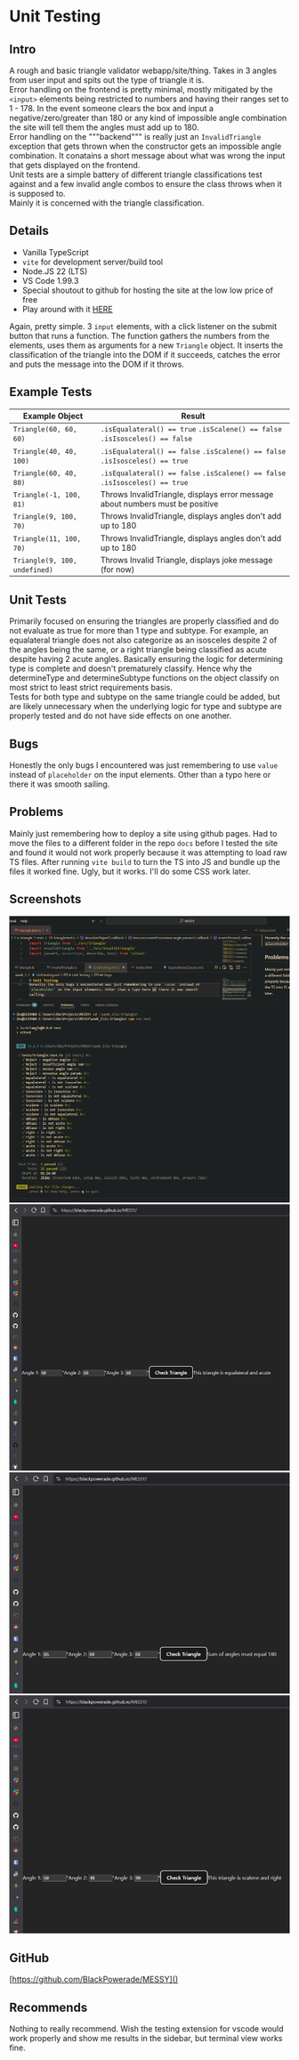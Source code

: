 # Unit Testing

## Intro

A rough and basic triangle validator webapp/site/thing. Takes in 3 angles from user input and spits out the type of triangle it is.    
Error handling on the frontend is pretty minimal, mostly mitigated by the `<input>` elements being restricted to numbers and having their ranges set to 1 - 178. In the event someone clears the box and input a negative/zero/greater than 180 or any kind of impossible angle combination the site will tell them the angles must add up to 180.   
Error handling on the """backend""" is really just an `InvalidTriangle` exception that gets thrown when the constructor gets an impossible angle combination. It conatains a short message about what was wrong the input that gets displayed on the frontend.    
Unit tests are a simple battery of different triangle classifications test against and a few invalid angle combos to ensure the class throws when it is supposed to.    
Mainly it is concerned with the triangle classification.    

## Details

- Vanilla TypeScript
- `vite` for development server/build tool
- Node.JS 22 (LTS)
- VS Code 1.99.3
- Special shoutout to github for hosting the site at the low low price of free
- Play around with it [HERE](https://blackpowerade.github.io/MESSY/)

Again, pretty simple. 3 `input` elements, with a click listener on the submit button that runs a function. The function gathers the numbers from the elements, uses them as arguments for a new `Triangle` object. It inserts the classification of the triangle into the DOM if it succeeds, catches the error and puts the message into the DOM if it throws. 


## Example Tests

| Example Object | Result |
|----------------|--------|
| `Triangle(60, 60, 60)`| `.isEqualateral() == true` `.isScalene() == false` `.isIsosceles() == false` |
| `Triangle(40, 40, 100)` | `.isEqualateral() == false` `.isScalene() == false` `.isIsosceles() == true` |
| `Triangle(60, 40, 80)` | `.isEqualateral() == false` `.isScalene() == false` `.isIsosceles() == true` | 
| `Triangle(-1, 100, 81)` | Throws InvalidTriangle, displays error message about numbers must be positive |
| `Triangle(9, 100, 70)` | Throws InvalidTriangle, displays angles don't add up to 180 |
| `Triangle(11, 100, 70)` | Throws InvalidTriangle, displays angles don't add up to 180 |
| `Triangle(9, 100, undefined)` | Throws Invalid Triangle, displays joke message (for now) |

## Unit Tests

Primarily focused on ensuring the triangles are properly classified and do not evaluate as true for more than 1 type and subtype. For example, an equalateral triangle does not also categorize as an isosceles despite 2 of the angles being the same, or a right triangle being classified as acute despite having 2 acute angles. Basically ensuring the logic for determining type is complete and doesn't prematurely classify. Hence why the determineType and determineSubtype functions on the object classify on most strict to least strict requirements basis.    
Tests for both type and subtype on the same triangle could be added, but are likely unnecessary when the underlying logic for type and subtype are properly tested and do not have side effects on one another.

## Bugs

Honestly the only bugs I encountered was just remembering to use `value` instead of `placeholder` on the input elements. Other than a typo here or there it was smooth sailing.   

## Problems

Mainly just remembering how to deploy a site using github pages. Had to move the files to a different folder in the repo `docs` before I tested the site and found it would not work properly because it was attempting to load raw TS files. After running `vite build` to turn the TS into JS and bundle up the files it worked fine. Ugly, but it works. I'll do some CSS work later.

## Screenshots

![Terminal View](./Screenshot%202025-07-14%20012535.png)
![Yep, Its acute.](./Screenshot%202025-07-14%20012934.png)
![185 != 180. Who would have guessed?](./Screenshot%202025-07-14%20013050.png) 
![A scalene right triangle, neat.](./Screenshot%202025-07-14%20013311.png)


## GitHub

[https://github.com/BlackPowerade/MESSY]()

## Recommends

Nothing to really recommend. Wish the testing extension for vscode would work properly and show me results in the sidebar, but terminal view works fine.
